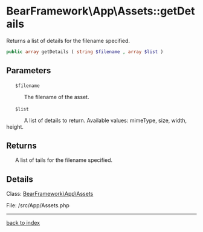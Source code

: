 # BearFramework\App\Assets::getDetails

Returns a list of details for the filename specified.

```php
public array getDetails ( string $filename , array $list )
```

## Parameters

&nbsp;&nbsp;&nbsp;&nbsp;&nbsp;&nbsp;`$filename`

&nbsp;&nbsp;&nbsp;&nbsp;&nbsp;&nbsp;&nbsp;&nbsp;&nbsp;&nbsp;&nbsp;&nbsp;The filename of the asset.

&nbsp;&nbsp;&nbsp;&nbsp;&nbsp;&nbsp;`$list`

&nbsp;&nbsp;&nbsp;&nbsp;&nbsp;&nbsp;&nbsp;&nbsp;&nbsp;&nbsp;&nbsp;&nbsp;A list of details to return. Available values: mimeType, size, width, height.

## Returns

&nbsp;&nbsp;&nbsp;&nbsp;&nbsp;&nbsp;A list of tails for the filename specified.

## Details

Class: [BearFramework\App\Assets](bearframework.app.assets.class.md)

File: /src/App/Assets.php

---

[back to index](index.md)

